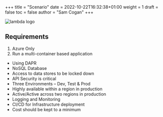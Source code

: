 +++
title = "Scenario"
date = 2022-10-22T16:32:38+01:00
weight = 1
draft = false
toc = false
author = "Sam Cogan"
+++

![lambda logo](/images/lambda.png)



## Requirements


1.  Azure Only
2. Run a multi-container based application
- Using DAPR
- NoSQL Database
- Access to data stores to be locked down
- API Security is critical
- Three Environments – Dev, Test & Prod
- Highly available within a region in production
- Active/Active across two regions in production
- Logging and Monitoring
- CI/CD for Infrastructure deployment
- Cost should be kept to a minimum
